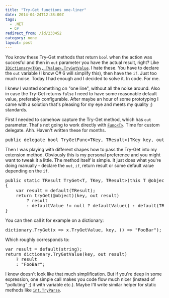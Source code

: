 ```yaml
---
title: "Try-Get functions one-liner"
date: 2014-04-24T12:38:00Z
tags:
  - .NET
  - C#
redirect_from: /id/233452
category: none
layout: post
---
```

You know these Try-Get methods that return `bool` when the action was succesful and then in `out` parameter you have the actual result, right? Like [`IDictionary<TKey, TValue>.TryGetValue`][1]. I hate these. You have to declare the `out` variable (I know C# 6 will simplify this), then have the `if`. Just too much noise. Today I had enough and I decided to solve it. In code. For me.

<!-- excerpt -->

I knew I wanted something on "one line", without all the noise around. Also in case the Try-Get returns `false` I need to have some reasonable default value, preferably configurable. After maybe an hour of some prototyping I came with a solution that's pleasing for _my_ eye and meets my quality ;) standards.

First I needed to somehow capture the Try-Get method, which has `out` parameter. That's not going to work directly with [`Func<T>`][2]. Time for custom delegate. Ahh. Haven't written these for months.

<pre class="brush:csharp">
public delegate bool TryGetFunc&lt;TKey, TResult&gt;(TKey key, out TResult result);
</pre>

Then I was playing with different shapes how to pass the Try-Get into my extension method. Obviously this is my personal preference and you might want to tweak it a little. The method itself is simple. It just does what you're doing manually - declare the `out`, `if`, return result or some default value depending on the `if`.

<pre class="brush:csharp">
public static TResult TryGet&lt;T, TKey, TResult&gt;(this T @object, Func&lt;T, TryGetFunc&lt;TKey, TResult&gt;&gt; tryGet, TKey key, Func&lt;TResult&gt; defaultValue = null)
{
	var result = default(TResult);
	return tryGet(@object)(key, out result)
		? result
		: defaultValue != null ? defaultValue() : default(TResult);
}
</pre>

You can then call it for example on a dictionary:

<pre class="brush:csharp">
dictionary.TryGet(x =&gt; x.TryGetValue, key, () =&gt; "FooBar");
</pre>

Which roughly corresponds to:

<pre class="brush:csharp">
var result = default(string);
return dictionary.TryGetValue(key, out result)
	? result
	: "FooBar";
</pre>

I know doesn't look like that much simplification. But if you're deep in some expression, one simple call makes you code flow much nicer (instead of "polluting" ;) it with variable etc.). Maybe I'll write similar helper for static methods like [`int.TryParse`][3].

[1]: http://msdn.microsoft.com/en-us/library/bb299639(v=vs.110).aspx
[2]: http://msdn.microsoft.com/en-us/library/bb534960(v=vs.110).aspx
[3]: http://msdn.microsoft.com/en-us/library/f02979c7(v=vs.110).aspx